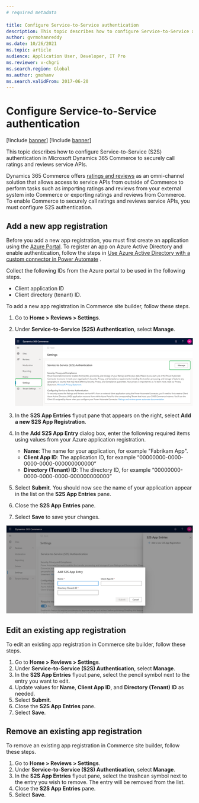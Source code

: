 ```yaml
---
# required metadata

title: Configure Service-to-Service authentication
description: This topic describes how to configure Service-to-Service authentication in Microsoft Dynamics 365 Commerce to securely call ratings and reviews service APIs.
author: gvrmohanreddy
ms.date: 10/26/2021
ms.topic: article
audience: Application User, Developer, IT Pro
ms.reviewer: v-chgri
ms.search.region: Global
ms.author: gmohanv
ms.search.validFrom: 2017-06-20
---
```


# Configure Service-to-Service authentication

[!include [banner](includes/banner.md)]
[!include [banner](includes/preview-banner.md)]

This topic describes how to configure Service-to-Service (S2S) authentication in Microsoft Dynamics 365 Commerce to securely call ratings and reviews service APIs.

Dynamics 365 Commerce offers [ratings and reviews](ratings-reviews-overview.md) as an omni-channel solution that allows access to service APIs from outside of Commerce to perform tasks such as importing ratings and reviews from your external system into Commerce or exporting ratings and reviews from Commerce. To enable Commerce to securely call ratings and reviews service APIs, you must configure S2S authentication. 

## Add a new app registration

Before you add a new app registration, you must first create an application using the [Azure Portal](https://portal.azure.com). To register an app on Azure Active Directory and enable authentication, follow the steps in [Use Azure Active Directory with a custom connector in Power Automate](/connectors/custom-connectors/azure-active-directory-authentication) . 

Collect the following IDs from the Azure portal to be used in the following steps.
- Client application ID
- Client directory (tenant) ID.

To add a new app registration in Commerce site builder, follow these steps.

1. Go to **Home \> Reviews \> Settings**.
1. Under **Service-to-Service (S2S) Authentication**, select **Manage**.

    ![ALT_1](media/Ratings-reviews-settings-service-to-service-authentication.png)

1. In the **S2S App Entries** flyout pane that appears on the right, select **Add a new S2S App Registration**.
1. In the **Add S2S App Entry** dialog box, enter the following required items using values from your Azure application registration.
    - **Name**: The name for your application, for example "Fabrikam App".
    - **Client App ID**: The application ID, for example “00000000-0000-0000-0000-000000000000”
    - **Directory (Tenant) ID**: The directory ID, for example “00000000-0000-0000-0000-000000000000”
1. Select **Submit**. You should now see the name of your application appear in the list on the **S2S App Entries** pane.
1. Close the **S2S App Entries** pane.
1. Select **Save** to save your changes.
 
![ALT_3](media/Ratings-reviews-settings-S2S-APP-entry.png)

## Edit an existing app registration

To edit an existing app registration in Commerce site builder, follow these steps.

1. Go to **Home \> Reviews \> Settings**.
1. Under **Service-to-Service (S2S) Authentication**, select **Manage**.
1. In the **S2S App Entries** flyout pane, select the pencil symbol next to the entry you want to edit.
1. Update values for **Name**, **Client App ID**, and **Directory (Tenant) ID** as needed.
1. Select **Submit**.
1. Close the **S2S App Entries** pane.
1. Select **Save**.

## Remove an existing app registration

To remove an existing app registration in Commerce site builder, follow these steps.

1. Go to **Home \> Reviews \> Settings**.
1. Under **Service-to-Service (S2S) Authentication**, select **Manage**.
1. In the **S2S App Entries** flyout pane, select the trashcan symbol next to the entry you wish to remove. The entry will be removed from the list.
1. Close the **S2S App Entries** pane.
1. Select **Save**.


 

